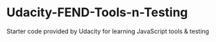 # Udacity-FEND-Tools-n-Testing
 Starter code provided by Udacity for learning JavaScript tools & testing
